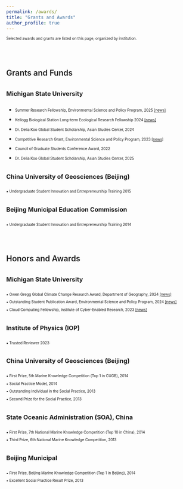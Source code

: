 ```yaml
---
permalink: /awards/
title: "Grants and Awards"
author_profile: true
---
```


<style>
h2 {
 margin-top: 3.5em;     
 margin-bottom: 0.6em;
 font-weight: 600;
}

h3 {
 margin-top: 2em;
 margin-bottom: 1.5em;
 font-weight: 500;
}

p {
  font-size: 0.7em; 
}

h2::after {
 display: none !important;
}

h3::after {
 display: none !important;
}

ul li, ol li {
 margin-bottom: 0.25em;
}

hr {
 display: none !important;
}
</style>

Selected awards and grants are listed on this page, organized by institution.

## Grants and Funds
### <strong>Michigan State University</strong>
* Summer Research Fellowship, Environmental Science and Policy Program, 2025 <a href="https://espp.msu.edu/resources/summer-research-fellowships.html">[news]</a>

* Kellogg Biological Station Long-term Ecological Research Fellowship 2024 <a href="https://lter.kbs.msu.edu/get-involved/lter-graduate-fellowships/">[news]</a>

* Dr. Delia Koo Global Student Scholarship, Asian Studies Center, 2024

* Competitive Research Grant, Environmental Science and Policy Program, 2023 <a href="https://espp.msu.edu/resources/competitive-research-grant.html">[news]</a>

* Council of Graduate Students Conference Award, 2022

* Dr. Delia Koo Global Student Scholarship, Asian Studies Center, 2025 

### <strong>China University of Geosciences (Beijing)</strong>
▪ Undergraduate Student Innovation and Entrepreneurship Training 2015

### <strong>Beijing Municipal Education Commission</strong>
▪ Undergraduate Student Innovation and Entrepreneurship Training 2014

## Honors and Awards
### <strong>Michigan State University</strong>
▪ Owen Gregg Global Climate Change Research Award, Department of Geography, 2024 <a href="https://geo.msu.edu/news-events/news/2024-05-20.html">[news]</a>

▪ Outstanding Student Publication Award, Environmental Science and Policy Program, 2024 <a href="https://espp.msu.edu/resources/publication-awards.html">[news]</a>

▪ Cloud Computing Fellowship, Institute of Cyber-Enabled Research, 2023 <a href="https://icer.msu.edu/News/2023-Cloud-Computing-Fellows-Embark-on-Journey-of-Innovation">[news]</a>

### <strong>Institute of Physics (IOP)</strong>
▪ Trusted Reviewer 2023

### <strong>China University of Geosciences (Beijing)</strong>
▪ First Prize, 5th Marine Knowledge Competition (Top 1 in CUGB), 2014

▪ Social Practice Model, 2014

▪ Outstanding Individual in the Social Practice, 2013

▪ Second Prize for the Social Practice, 2013

### <strong>State Oceanic Administration (SOA), China</strong>
▪ First Prize, 7th National Marine Knowledge Competition (Top 10 in China), 2014

▪ Third Prize, 6th National Marine Knowledge Competition, 2013

### <strong>Beijing Municipal</strong>
▪ First Prize, Beijing Marine Knowledge Competition (Top 1 in Beijing), 2014

▪ Excellent Social Practice Result Prize, 2013

